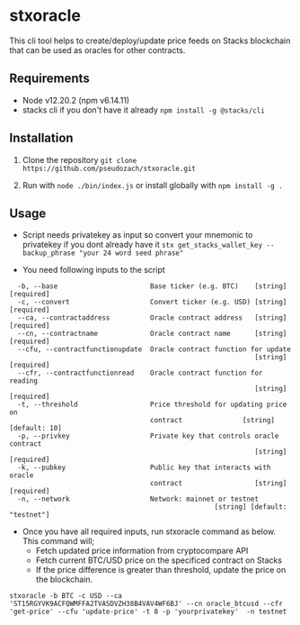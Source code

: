 # stxoracle

This cli tool helps to create/deploy/update price feeds on Stacks blockchain that can be used as oracles for other contracts.

## Requirements
* Node v12.20.2 (npm v6.14.11)
* stacks cli if you don't have it already
`npm install -g @stacks/cli`

## Installation
1. Clone the repository
```git clone https://github.com/pseudozach/stxoracle.git```

2. Run with `node ./bin/index.js` or install globally with `npm install -g .`

## Usage
* Script needs privatekey as input so convert your mnemonic to privatekey if you dont already have it
`stx get_stacks_wallet_key --backup_phrase "your 24 word seed phrase"`

* You need following inputs to the script
```
  -b, --base                       Base ticker (e.g. BTC)    [string] [required]
  -c, --convert                    Convert ticker (e.g. USD) [string] [required]
  --ca, --contractaddress          Oracle contract address   [string] [required]
  --cn, --contractname             Oracle contract name      [string] [required]
  --cfu, --contractfunctionupdate  Oracle contract function for update
                                                             [string] [required]
  --cfr, --contractfunctionread    Oracle contract function for reading
                                                             [string] [required]
  -t, --threshold                  Price threshold for updating price on
                                   contract               [string] [default: 10]
  -p, --privkey                    Private key that controls oracle contract
                                                             [string] [required]
  -k, --pubkey                     Public key that interacts with oracle
                                   contract                  [string] [required]
  -n, --network                    Network: mainnet or testnet
                                                   [string] [default: "testnet"]
```

* Once you have all required inputs, run stxoracle command as below. This command will;
  * Fetch updated price information from cryptocompare API
  * Fetch current BTC/USD price on the specificed contract on Stacks
  * If the price difference is greater than threshold, update the price on the blockchain.

```
stxoracle -b BTC -c USD --ca 'ST15RGYVK9ACFQWMFFA2TVASDVZH38B4VAV4WF6BJ' --cn oracle_btcusd --cfr 'get-price' --cfu 'update-price' -t 8 -p 'yourprivatekey'  -n testnet
```

